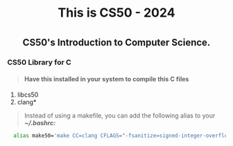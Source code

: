 <h1 align="center">This is CS50 - 2024<h1>
<h2 align="center">CS50's Introduction to Computer Science.

### CS50 Library for C

> #### Have this installed in your system to compile this C files
>
1. libcs50
2. clang*
>
> Instead of using a makefile, you can add the following alias to your ***~/.bashrc:***

````bash
  alias make50='make CC=clang CFLAGS="-fsanitize=signed-integer-overflow -fsanitize=undefined -ggdb3 -O0 -std=c11 -Wall -Werror -Wextra -Wno-sign-compare -Wno-unused-parameter -Wno-unused-variable -Wshadow" LDLIBS="-lcrypt -lcs50 -lm"'
````
